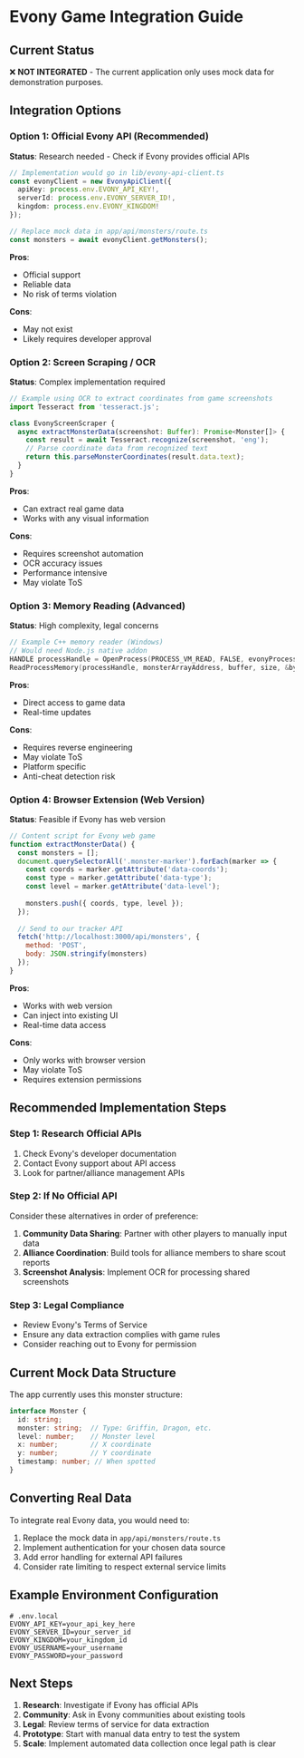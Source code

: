 # Evony Game Integration Guide

## Current Status
❌ **NOT INTEGRATED** - The current application only uses mock data for demonstration purposes.

## Integration Options

### Option 1: Official Evony API (Recommended)
**Status**: Research needed - Check if Evony provides official APIs

```typescript
// Implementation would go in lib/evony-api-client.ts
const evonyClient = new EvonyApiClient({
  apiKey: process.env.EVONY_API_KEY!,
  serverId: process.env.EVONY_SERVER_ID!,
  kingdom: process.env.EVONY_KINGDOM!
});

// Replace mock data in app/api/monsters/route.ts
const monsters = await evonyClient.getMonsters();
```

**Pros**: 
- Official support
- Reliable data
- No risk of terms violation

**Cons**: 
- May not exist
- Likely requires developer approval

### Option 2: Screen Scraping / OCR
**Status**: Complex implementation required

```typescript
// Example using OCR to extract coordinates from game screenshots
import Tesseract from 'tesseract.js';

class EvonyScreenScraper {
  async extractMonsterData(screenshot: Buffer): Promise<Monster[]> {
    const result = await Tesseract.recognize(screenshot, 'eng');
    // Parse coordinate data from recognized text
    return this.parseMonsterCoordinates(result.data.text);
  }
}
```

**Pros**: 
- Can extract real game data
- Works with any visual information

**Cons**: 
- Requires screenshot automation
- OCR accuracy issues
- Performance intensive
- May violate ToS

### Option 3: Memory Reading (Advanced)
**Status**: High complexity, legal concerns

```cpp
// Example C++ memory reader (Windows)
// Would need Node.js native addon
HANDLE processHandle = OpenProcess(PROCESS_VM_READ, FALSE, evonyProcessId);
ReadProcessMemory(processHandle, monsterArrayAddress, buffer, size, &bytesRead);
```

**Pros**: 
- Direct access to game data
- Real-time updates

**Cons**: 
- Requires reverse engineering
- May violate ToS
- Platform specific
- Anti-cheat detection risk

### Option 4: Browser Extension (Web Version)
**Status**: Feasible if Evony has web version

```javascript
// Content script for Evony web game
function extractMonsterData() {
  const monsters = [];
  document.querySelectorAll('.monster-marker').forEach(marker => {
    const coords = marker.getAttribute('data-coords');
    const type = marker.getAttribute('data-type');
    const level = marker.getAttribute('data-level');
    
    monsters.push({ coords, type, level });
  });
  
  // Send to our tracker API
  fetch('http://localhost:3000/api/monsters', {
    method: 'POST',
    body: JSON.stringify(monsters)
  });
}
```

**Pros**: 
- Works with web version
- Can inject into existing UI
- Real-time data access

**Cons**: 
- Only works with browser version
- May violate ToS
- Requires extension permissions

## Recommended Implementation Steps

### Step 1: Research Official APIs
1. Check Evony's developer documentation
2. Contact Evony support about API access
3. Look for partner/alliance management APIs

### Step 2: If No Official API
Consider these alternatives in order of preference:

1. **Community Data Sharing**: Partner with other players to manually input data
2. **Alliance Coordination**: Build tools for alliance members to share scout reports
3. **Screenshot Analysis**: Implement OCR for processing shared screenshots

### Step 3: Legal Compliance
- Review Evony's Terms of Service
- Ensure any data extraction complies with game rules
- Consider reaching out to Evony for permission

## Current Mock Data Structure

The app currently uses this monster structure:

```typescript
interface Monster {
  id: string;
  monster: string;  // Type: Griffin, Dragon, etc.
  level: number;    // Monster level
  x: number;        // X coordinate
  y: number;        // Y coordinate
  timestamp: number; // When spotted
}
```

## Converting Real Data

To integrate real Evony data, you would need to:

1. Replace the mock data in `app/api/monsters/route.ts`
2. Implement authentication for your chosen data source
3. Add error handling for external API failures
4. Consider rate limiting to respect external service limits

## Example Environment Configuration

```env
# .env.local
EVONY_API_KEY=your_api_key_here
EVONY_SERVER_ID=your_server_id
EVONY_KINGDOM=your_kingdom_id
EVONY_USERNAME=your_username
EVONY_PASSWORD=your_password
```

## Next Steps

1. **Research**: Investigate if Evony has official APIs
2. **Community**: Ask in Evony communities about existing tools
3. **Legal**: Review terms of service for data extraction
4. **Prototype**: Start with manual data entry to test the system
5. **Scale**: Implement automated data collection once legal path is clear
